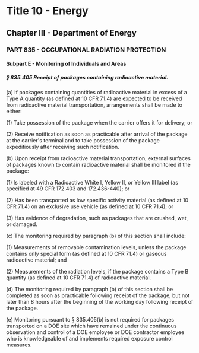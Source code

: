 
# Title 10 - Energy
## Chapter III - Department of Energy
### PART 835 - OCCUPATIONAL RADIATION PROTECTION
#### Subpart E - Monitoring of Individuals and Areas
##### § 835.405 Receipt of packages containing radioactive material.

(a) If packages containing quantities of radioactive material in excess of a Type A quantity (as defined at 10 CFR 71.4) are expected to be received from radioactive material transportation, arrangements shall be made to either:

(1) Take possession of the package when the carrier offers it for delivery; or

(2) Receive notification as soon as practicable after arrival of the package at the carrier's terminal and to take possession of the package expeditiously after receiving such notification.

(b) Upon receipt from radioactive material transportation, external surfaces of packages known to contain radioactive material shall be monitored if the package:

(1) Is labeled with a Radioactive White I, Yellow II, or Yellow III label (as specified at 49 CFR 172.403 and 172.436-440); or

(2) Has been transported as low specific activity material (as defined at 10 CFR 71.4) on an exclusive use vehicle (as defined at 10 CFR 71.4); or

(3) Has evidence of degradation, such as packages that are crushed, wet, or damaged.

(c) The monitoring required by paragraph (b) of this section shall include:

(1) Measurements of removable contamination levels, unless the package contains only special form (as defined at 10 CFR 71.4) or gaseous radioactive material; and

(2) Measurements of the radiation levels, if the package contains a Type B quantity (as defined at 10 CFR 71.4) of radioactive material.

(d) The monitoring required by paragraph (b) of this section shall be completed as soon as practicable following receipt of the package, but not later than 8 hours after the beginning of the working day following receipt of the package.

(e) Monitoring pursuant to § 835.405(b) is not required for packages transported on a DOE site which have remained under the continuous observation and control of a DOE employee or DOE contractor employee who is knowledgeable of and implements required exposure control measures.
